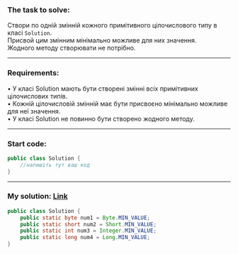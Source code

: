 ### **The task to solve:**  

Створи по одній змінній кожного примітивного цілочислового типу в класі `Solution`.  
Присвой цим змінним мінімально можливе для них значення.  
Жодного методу створювати не потрібно.

---

### **Requirements:**  

• У класі Solution мають бути створені змінні всіх примітивних цілочислових типів.  
• Кожній цілочисловій змінній має бути присвоєно мінімально можливе для неї значення.  
• У класі Solution не повинно бути створено жодного методу.

---

### **Start code:**  

```java
public class Solution {
    //напишіть тут ваш код
}
```

---

### **My solution: [Link](./src/Solution.java)**  

```java
public class Solution {
    public static byte num1 = Byte.MIN_VALUE;
    public static short num2 = Short.MIN_VALUE;
    public static int num3 = Integer.MIN_VALUE;
    public static long num4 = Long.MIN_VALUE;
}
```
